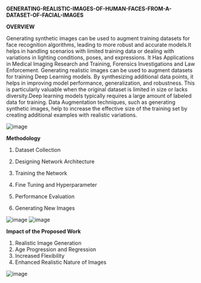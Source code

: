 ****GENERATING-REALISTIC-IMAGES-OF-HUMAN-FACES-FROM-A-DATASET-OF-FACIAL-IMAGES****

**OVERVIEW**

Generating synthetic images can be used to augment training datasets for face recognition algorithms, leading to more robust and accurate models.It helps in handling scenarios with limited training data or dealing with variations in lighting conditions, poses, and expressions. It Has
Applications in Medical Imaging Research and Training, Forensics Investigations and Law Enforcement. Generating realistic images can be used to augment datasets for training Deep Learning models. By synthesizing additional data points, it helps in improving model performance, generalization, and robustness. This is particularly valuable when the original dataset is limited in size or lacks diversity.Deep learning models typically requires a large amount of labeled data for training. Data Augmentation techniques, such as generating synthetic images, help to increase the effective size of the training set by creating additional examples with realistic variations.

![image](https://github.com/user-attachments/assets/f76b7feb-bff0-47cc-a522-5cf8d3bbf58b)

**Methodology**

1. Dataset Collection

2. Designing Network Architecture

3. Training the Network 

4. Fine Tuning and Hyperparameter

5. Performance Evaluation

6. Generating New Images

![image](https://github.com/user-attachments/assets/7b40f374-3b3f-4b1d-9c54-ca63c04edb0c)
![image](https://github.com/user-attachments/assets/c37b9999-dd2e-4c12-aad1-4c2ca102d424)

**Impact of the Proposed Work**

1. Realistic Image Generation
2. Age Progression and Regression
3. Increased Flexibility
4. Enhanced Realistic Nature of Images

![image](https://github.com/user-attachments/assets/43512416-149a-40a9-8bd0-da77aaabbade)
